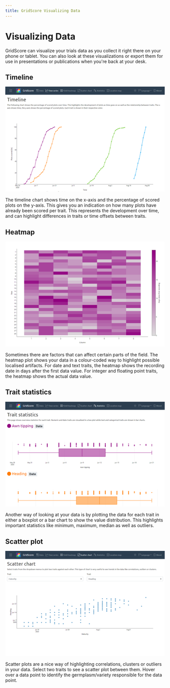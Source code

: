 ```yaml
---
title: GridScore Visualizing Data
---
```


# Visualizing Data

GridScore can visualize your trials data as you collect it right there on your phone or tablet. You can also look at these visualizations or export them for use in presentations or publications when you're back at your desk.

## Timeline

<img src="img/screenshot-timeline.png" style="max-width: 100%;" alt="Timeline chart">

The timeline chart shows time on the x-axis and the percentage of scored plots on the y-axis. This gives you an indication on how many plots have already been scored per trait. This represents the development over time, and can highlight differences in traits or time offsets between traits.

## Heatmap

<img src="img/screenshot-heatmap.png" style="max-width: 100%;" alt="Heatmap chart">

Sometimes there are factors that can affect certain parts of the field. The heatmap plot shows your data in a colour-coded way to highlight possible localised artifacts. For date and text traits, the heatmap shows the recording date in days after the first data value. For integer and floating point traits, the heatmap shows the actual data value.

## Trait statistics

<img src="img/screenshot-trait-stats.png" style="max-width: 100%;" alt="Trait statistics charts">

Another way of looking at your data is by plotting the data for each trait in either a boxplot or a bar chart to show the value distribution. This highlights important statistics like minimum, maximum, median as well as outliers.

## Scatter plot

<img src="img/screenshot-scatter-plot.png" style="max-width: 100%;" alt="Trait scatter plot">

Scatter plots are a nice way of highlighting correlations, clusters or outliers in your data. Select two traits to see a scatter plot between them. Hover over a data point to identify the germplasm/variety responsible for the data point.